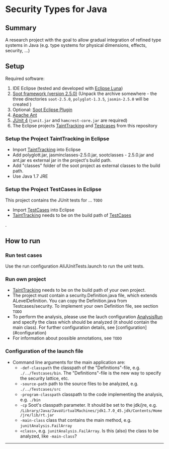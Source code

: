 # Security Types for Java

## Summary

A research project with the goal to allow gradual integration of refined type systems in Java (e.g. type systems for physical dimensions, effects, security, ...)

## Setup
Required software:

1. IDE Eclipse (tested and developed with [Eclipse Luna][1])
2. [Soot framework (version 2.5.0)][2] (Unpack the archive somewhere - the three directories `soot-2.5.0`, `polyglot-1.3.5`, `jasmin-2.5.0` will be created )
3. Optional: [Soot Eclipse Plugin][3]
4. [Apache Ant][4]
5. [JUnit 4][5] (`junit.jar` and `hamcrest-core.jar` are required)
6. The Eclipse projects [TaintTracking] and [Testcases] from this repository

### Setup the Project TaintTracking in Eclipse
- Import [TaintTracking] into Eclipse
- Add polyglott.jar, jasminclasses-2.5.0.jar, sootclasses - 2.5.0.jar and ant.jar es external jar in the project's build path.
- Add "classes" folder of the soot project as external classes to the build path.
- Use Java 1.7 JRE
 
### Setup the Project TestCases in Eclipse 
This project contains the JUnit tests for ... `TODO`
- Import [TestCases] into Eclipse
- [TaintTracking] needs to be on the build path of [TestCases]

.
## How to run
### Run test cases

Use the run configuration AllJUnitTests.launch to run the unit tests.

### Run own project
- [TaintTracking] needs to be on the build path of your own project.
- The project must contain a security.Definition.java file, which extends ALevelDefinition. You can copy the Definition.java from Testcases/security. To implement your own Definition file, see section `TODO` 
- To perform the analysis, please use the lauch configuration [AnalysisRun] and specify the class which should be analyzed (it should contain the main class). For further configuration details, see [configuration] (#configuration)
- For information about possible annotations, see `TODO` 

<a name="configuration"></a>
### Configuration of the launch file
- Command line arguments for the main application are:
  - `-def-classpath` the classpath of the "Definitions"-file, e.g. `./../Testcases/bin`. The "Definitions"-file is the new way to specify the security lattice, etc.
  - `-source-path` path to the source files to be analyzed, e.g. `./../Testcases/src`
  - `-program-classpath` classpath to the code implementing the analysis, e.g. `./bin`
  - `-cp` Soot's classpath parameter. It should be set to the jdk/jre, e.g. `/Library/Java/JavaVirtualMachines/jdk1.7.0_45.jdk/Contents/Home/jre/lib/rt.jar`
  - `-main-class` class that contains the main method, e.g. `junitAnalysis.FailArray`
  - `<class>`, e.g. `junitAnalysis.FailArray`. Is this (also) the class to be analyzed, like `-main-class`?

-----

[1]: http://www.eclipse.org/downloads/ "Eclipse Luna"
[2]: https://www.sable.mcgill.ca/soot/soot_download.html "Download Soot Framework"
[3]: http://www.sable.mcgill.ca/soot/eclipse/updates/index.html "Download Soot Eclipse plugin"
[4]: http://ant.apache.org/bindownload.cgi "Download Apache Ant"
[5]: https://github.com/junit-team/junit/wiki/Download-and-Install "JUnit 4"

[Soot]: http://sable.github.io/soot/ "Soot compiler framework"
[SootCommandline]: http://www.sable.mcgill.ca/soot/tutorial/usage/ "Soot command-line options"
[TaintTracking]: TaintTracking/ "Project TaintTracking"
[Testcases]: Testcases/ "Project Testcase"
[ALevelDefinition]: TaintTracking/src/security/ALevelDefinition.java "ALevelDefinition"
[AnalysisRun]: AnalysisRun.launch "Analysis Run"
